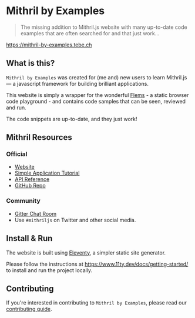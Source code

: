 # Mithril by Examples

> The missing addition to Mithril.js website with many up-to-date code examples that are often searched for and that just work...

<https://mithril-by-examples.tebe.ch>

## What is this?

`Mithril by Examples` was created for (me and) new users to learn Mithril.js — a javascript framework for building brilliant applications.

This website is simply a wrapper for the wonderful [Flems](https://flems.io) - a static browser code playground - and contains code samples that can be seen, reviewed and run.

The code snippets are up-to-date, and they just work!

## Mithril Resources

### Official

- [Website](https://mithril.js.org)
- [Simple Application Tutorial](https://mithril.js.org/simple-application.html)
- [API Reference](https://mithril.js.org/api.html)
- [GitHub Repo](https://github.com/MithrilJS/mithril.js)

### Community

- [Gitter Chat Room](https://gitter.im/mithriljs/mithril.js)
- Use `#mithriljs` on Twitter and other social media.

## Install & Run

The website is built using [Eleventy](https://www.11ty.dev), a simpler static site generator.

Please follow the instructions at <https://www.11ty.dev/docs/getting-started/> to install and run the project locally.

## Contributing

If you're interested in contributing to `Mithril by Examples`, please read our [contributing guide](Contribute.md).

